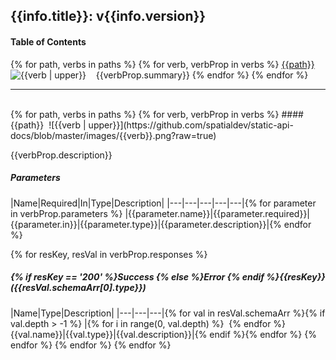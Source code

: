 ## {{info.title}}: v{{info.version}}
#### Table of Contents
{% for path, verbs in paths %}
{% for verb, verbProp in verbs %}
[{{path}}](#{{path}}_{{verb}})&nbsp;&nbsp;![{{verb | upper}}](https://github.com/spatialdev/static-api-docs/blob/master/images/{{verb}}.png?raw=true)&nbsp;&nbsp;&nbsp;&nbsp;{{verbProp.summary}}
{% endfor %}
{% endfor %}

***
<br/>
{% for path, verbs in paths %}
{% for verb, verbProp in verbs %}
#### <a id="{{path}}_{{verb}}">{{path}}</a>&nbsp;&nbsp;![{{verb | upper}}](https://github.com/spatialdev/static-api-docs/blob/master/images/{{verb}}.png?raw=true)

{{verbProp.description}}

##### Parameters
|Name|Required|In|Type|Description|
|---|---|---|---|---|{% for parameter in verbProp.parameters %}
|{{parameter.name}}|{{parameter.required}}|{{parameter.in}}|{{parameter.type}}|{{parameter.description}}|{% endfor %}

{% for resKey, resVal in verbProp.responses %}
##### {% if resKey == '200' %}Success {% else %}Error {% endif %}{{resKey}} ({{resVal.schemaArr[0].type}})
|Name|Type|Description|
|---|---|---|{% for val in resVal.schemaArr %}{% if val.depth > -1 %}
|{% for i in range(0, val.depth) %}&nbsp;&nbsp;{% endfor %}{{val.name}}|{{val.type}}|{{val.description}}|{% endif %}{% endfor %}
{% endfor %}
{% endfor %}
{% endfor %}
